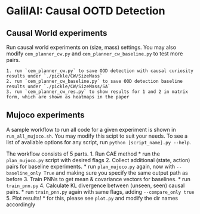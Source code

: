 # GalilAI: Causal OOTD Detection

## Causal World experiments

Run causal world experiments on (size, mass) settings. 
You may also modify `cem_planner_cw.py` and `cem_planner_cw_baseline.py` to
test more pairs.

    1. run `cem_planner_cw.py` to save OOD detection with causal curiosity results under `./pickle/CW/SizeMass`
    2. run `cem_planner_cw_baseline.py` to save OOD detection baseline results under `./pickle/CW/SizeMass/SA`
    3. run `cem_planner_cw_res.py` to show results for 1 and 2 in matrix form, which are shown as heatmaps in the paper


## Mujoco experiments

A sample workflow to run all code for a given experiment is shown in `run_all_mujoco.sh`.
You may modify this scipt to suit your needs. 
To see a list of avaliable options for any script, run `python [script_name].py --help`.

The workflow consists of 5 parts.
    1. Run CAE method
        * run the `plan_mujoco.py` script with desired flags
    2. Collect additional (state, action) pairs for baseline experiments.
        * run `plan_mujoco.py` again, now with `--baseline_only True` and making sure you specify the same output path as before
    3. Train PNNs to get mean & covariance vectors for baselines. 
        * run `train_pnn.py`
    4. Calculate KL divergence between (unseen, seen) causal pairs. 
        * run `train_pnn.py` again with same flags, adding `--compare_only true`
    5. Plot results!
        * for this, please see `plot.py` and modify the dir names accordingly
